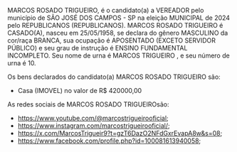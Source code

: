 MARCOS ROSADO TRIGUEIRO, é o candidato(a) a VEREADOR pelo município de SÃO JOSÉ DOS CAMPOS - SP na eleição MUNICIPAL de 2024 pelo REPUBLICANOS (REPUBLICANOS). MARCOS ROSADO TRIGUEIRO é CASADO(A), nasceu em 25/05/1958, se declara do gênero MASCULINO da cor/raça BRANCA, sua ocupação é APOSENTADO (EXCETO SERVIDOR PÚBLICO) e seu grau de instrução é ENSINO FUNDAMENTAL INCOMPLETO. Seu nome de urna é MARCOS TRIGUEIRO , e seu número de urna é 10.

Os bens declarados do candidato(a) MARCOS ROSADO TRIGUEIRO são: 
- Casa (IMOVEL) no valor de R$ 420000,00

As redes sociais de MARCOS ROSADO TRIGUEIROsão:
- https://www.youtube.com/@marcostrigueirooficial;
- https://www.instagram.com/marcostrigueirooficial/;
- https://x.com/MarcosTrigueir9?t=gzT6DazO2NFdGxrEvapA8w&s=08;
- https://www.facebook.com/profile.php?id=100081613940058;